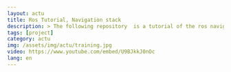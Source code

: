 ```yaml
---
layout: actu
title: Ros Tutorial, Navigation stack
description: > The following repository  is a tutorial of the ros navigation stack configuration, including inflate layer, obstacle layer, 3d obsctacle detection, local and global costmap. https://github.com/jacques-saraydaryan/training-turtlebot-simulator-student 
tags: [project]
category: actu
img: /assets/img/actu/training.jpg
video: https://www.youtube.com/embed/U9BJkkJ0nOc
lang: en
---
```


